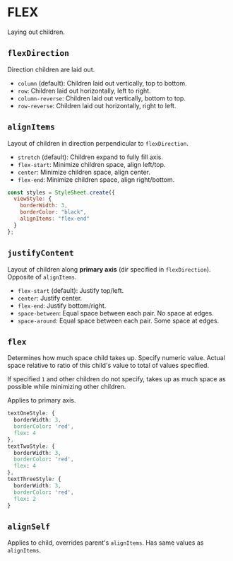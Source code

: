 # FLEX

Laying out children.

## `flexDirection`

Direction children are laid out.

* `column` (default): Children laid out vertically, top to bottom.
* `row`: Children laid out horizontally, left to right.
* `column-reverse`: Children laid out vertically, bottom to top.
* `row-reverse`: Children laid out horizontally, right to left.

## `alignItems`

Layout of children in direction perpendicular to `flexDirection`.

* `stretch` (default): Children expand to fully fill axis.
* `flex-start`: Minimize children space, align left/top.
* `center`: Minimize children space, align center.
* `flex-end`: Minimize children space, align right/bottom.

```javascript
const styles = StyleSheet.create({
  viewStyle: {
    borderWidth: 3,
    borderColor: "black",
    alignItems: "flex-end"
  }
};
```

## `justifyContent`

Layout of children along **primary axis** (dir specified in `flexDirection`). Opposite of `alignItems`.

* `flex-start` (default): Justify top/left.
* `center`: Justify center.
* `flex-end`: Justify bottom/right.
* `space-between`: Equal space between each pair. No space at edges.
* `space-around`: Equal space between each pair. Some space at edges.

## `flex`

Determines how much space child takes up. Specify numeric value. Actual space relative to ratio of this child's value to total of values specified.

If specified `1` and other children do not specify, takes up as much space as possible while minimizing other children.

Applies to primary axis.

```css
textOneStyle: {
  borderWidth: 3,
  borderColor: 'red',
  flex: 4
},
textTwoStyle: {
  borderWidth: 3,
  borderColor: 'red',
  flex: 4
},
textThreeStyle: {
  borderWidth: 3,
  borderColor: 'red',
  flex: 2
}
```

## `alignSelf`

Applies to child, overrides parent's `alignItems`. Has same values as `alignItems`.

